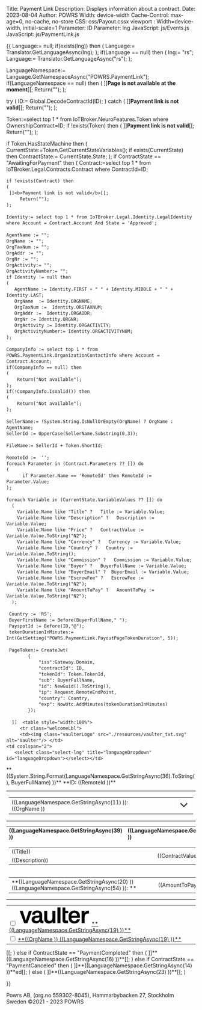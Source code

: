 ﻿Title: Payment Link
Description: Displays information about a contract.
Date: 2023-08-04
Author: POWRS
Width: device-width
Cache-Control: max-age=0, no-cache, no-store
CSS: css/Payout.cssx
viewport : Width=device-width, initial-scale=1
Parameter: ID
Parameter: lng
JavaScript: js/Events.js
JavaScript: js/PaymentLink.js

<main class="border-radius">
<meta name="viewport" content="width=device-width, initial-scale=1" />
<div class="container">
<div class="content">
{{
  Language:= null;
if(exists(lng)) then 
(
  Language:= Translator.GetLanguageAsync(lng);
);
if(Language == null) then 
(
 lng:= "rs";
 Language:= Translator.GetLanguageAsync("rs");
);

LanguageNamespace:= Language.GetNamespaceAsync("POWRS.PaymentLink");
if(LanguageNamespace == null) then 
(
 ]]<b>Page is not available at the moment</b>[[;
 Return("");
);

try
(
 ID:= Global.DecodeContractId(ID);
)
catch
(
    ]]<b>Payment link is not valid</b>[[;
  Return("");
);

Token:=select top 1 * from IoTBroker.NeuroFeatures.Token where OwnershipContract=ID;
if !exists(Token) then
(
  ]]<b>Payment link is not valid</b>[[;
  Return("");
);

if Token.HasStateMachine then
(
	CurrentState:=Token.GetCurrentStateVariables();
	if exists(CurrentState) then
		ContractState:= CurrentState.State;
);
if ContractState == "AwaitingForPayment" then 
(
    Contract:=select top 1 * from IoTBroker.Legal.Contracts.Contract where ContractId=ID;
   
    if !exists(Contract) then
    (
	 ]]<b>Payment link is not valid</b>[[;
         Return("");
    );

    Identity:= select top 1 * from IoTBroker.Legal.Identity.LegalIdentity where Account = Contract.Account And State = 'Approved';

    AgentName := "";
    OrgName := "";   
    OrgTaxNum := ""; 
    OrgAddr := "";
    OrgNr := "";
    OrgActivity:= "";
    OrgActivityNumber:= "";
    if Identity != null then 
    (
       AgentName := Identity.FIRST + " " + Identity.MIDDLE + " " + Identity.LAST;
       OrgName  := Identity.ORGNAME;
       OrgTaxNum :=  Identity.ORGTAXNUM;
       OrgAddr :=  Identity.ORGADDR;
       OrgNr := Identity.ORGNR;
       OrgActivity := Identity.ORGACTIVITY;
       OrgActivityNumber:= Identity.ORGACTIVITYNUM;
    );
     
    CompanyInfo := select top 1 * from POWRS.PaymentLink.OrganizationContactInfo where Account = Contract.Account;
    if(CompanyInfo == null) then 
    (
        Return("Not available");
    );
    if(!CompanyInfo.IsValid()) then 
    (
        Return("Not available");
    );

    SellerName:= !System.String.IsNullOrEmpty(OrgName) ? OrgName : AgentName;
    SellerId := UpperCase(SellerName.Substring(0,3)); 

    FileName:= SellerId + Token.ShortId;
    
    RemoteId :=  '';
    foreach Parameter in (Contract.Parameters ?? []) do 
    (
          if Parameter.Name == 'RemoteId' then RemoteId := Parameter.Value;
    );

    foreach Variable in (CurrentState.VariableValues ?? []) do 
      (
        Variable.Name like "Title" ?   Title := Variable.Value;
        Variable.Name like "Description" ?   Description := Variable.Value;
        Variable.Name like "Price" ?   ContractValue := Variable.Value.ToString("N2");
        Variable.Name like "Currency" ?   Currency := Variable.Value;
        Variable.Name like "Country" ?   Country := Variable.Value.ToString();
        Variable.Name like "Commission" ?   Commission := Variable.Value;
        Variable.Name like "Buyer" ?   BuyerFullName := Variable.Value;
        Variable.Name like "BuyerEmail" ?  BuyerEmail := Variable.Value;
        Variable.Name like "EscrowFee" ?   EscrowFee := Variable.Value.ToString("N2");
        Variable.Name like "AmountToPay" ?   AmountToPay := Variable.Value.ToString("N2");
      );

     Country := 'RS';
     BuyerFirstName := Before(BuyerFullName," ");
     PayspotId := Before(ID,"@");
     tokenDurationInMinutes:= Int(GetSetting("POWRS.PaymentLink.PayoutPageTokenDuration", 5));

     PageToken:= CreateJwt(
            {
                "iss":Gateway.Domain, 
                "contractId": ID,
                "tokenId": Token.TokenId,
                "sub": BuyerFullName, 
                "id": NewGuid().ToString(),
	            "ip": Request.RemoteEndPoint,
                "country": Country,
                "exp": NowUtc.AddMinutes(tokenDurationInMinutes)
            });

      ]]  <table style="width:100%">
         <tr class="welcomeLbl">   
         <td><img class="vaulterLogo" src="./resources/vaulter_txt.svg" alt="Vaulter"/> </td>
    <td coolspan="2">
       <select class="select-lng" title="languageDropdown" id="languageDropdown"></select></td>
  </tr>
   <tr>
     <td>**((System.String.Format(LanguageNamespace.GetStringAsync(36).ToString(), BuyerFullName) ))**</td>
      <td style="text-align:right">**ID: ((RemoteId ))**</td>
</tr>
</table>

<input type="hidden" value="((lng ))" id="prefferedLanguage"/>
<input type="hidden" value="((PageToken ))" id="jwt"/>
<input type="hidden" value="POWRS.PaymentLink" id="Namespace"/>

<input type="hidden" value="((LanguageNamespace.GetStringAsync(10) ))" id="SelectedAccountOk"/>
<input type="hidden" value="((LanguageNamespace.GetStringAsync(24) ))" id="SelectedAccountNotOk"/>
<input type="hidden" value="((LanguageNamespace.GetStringAsync(25) ))" id="QrCodeScanMessage"/>
<input type="hidden" value="((LanguageNamespace.GetStringAsync(26) ))" id="QrCodeScanTitle"/>
<input type="hidden" value="((LanguageNamespace.GetStringAsync(27) ))" id="TransactionCompleted"/>
<input type="hidden" value="((LanguageNamespace.GetStringAsync(28) ))" id="TransactionFailed"/>
<input type="hidden" value="((LanguageNamespace.GetStringAsync(29) ))" id="TransactionInProgress"/>
<input type="hidden" value="((LanguageNamespace.GetStringAsync(30) ))" id="OpenLinkOnPhoneMessage"/>
<input type="hidden" value="((LanguageNamespace.GetStringAsync(47) ))" id="SessionTokenExpired"/>

<input type="hidden" value="((Request.RemoteEndPoint))" id="currentIp"/>
<input type="hidden" value="((BuyerFullName))" id="buyerFullName"/>
<input type="hidden" value="((BuyerEmail))" id="buyerEmail"/>
<input type="hidden" value="((FileName))" id="fileName"/>
<input type="hidden" value="((Country ))" id="country"/>

<div class="payment-details">
<table style="width:100%">
 <tr id="tr_summary">
      <td colspan="2" class="item border-radius">
        <table style="vertical-align:middle; width:100%;">
          <tr id="tr_seller_info">
            <td style="width:80%">((LanguageNamespace.GetStringAsync(11) )): ((OrgName ))</td>
            <td class="itemPrice"><td>
            <td style="width:10%;"><img id="expand_img" class="logo_expand"  src="./resources/expand-down.svg" alt=""  onclick="ExpandSellerDetails()"/>  </td>
          </tr>
          <tr id="tr_seller_addr" style="display:none;" >
            <td style="width:80%">((LanguageNamespace.GetStringAsync(57) )): ((OrgAddr ))</td>
            <td class="itemPrice"><td>
            <td style="width:10%;">  </td>
          </tr>
          <tr id="tr_seller_pib" style="display:none;">
            <td style="width:80%">((LanguageNamespace.GetStringAsync(58) )): ((OrgNr ))</td>
            <td class="itemPrice"><td>
            <td style="width:10%;">  </td>
          </tr>
          <tr id="tr_seller_tax_num" style="display:none;">
            <td style="width:80%">((LanguageNamespace.GetStringAsync(56) )): (( OrgTaxNum))</td>
            <td class="itemPrice"><td>
            <td style="width:10%;">  </td>
          </tr>
          <tr id="tr_seller_activity" style="display:none;">
            <td style="width:80%">((LanguageNamespace.GetStringAsync(60) )): (( OrgActivity))</td>
            <td class="itemPrice"><td>
            <td style="width:10%;">  </td>
          </tr>
          <tr id="tr_seller_activity_number" style="display:none;">
            <td style="width:80%">((LanguageNamespace.GetStringAsync(61) )): (( OrgActivityNumber))</td>
            <td class="itemPrice"><td>
            <td style="width:10%;">  </td>
          </tr>
         <tr id="tr_seller_tel" style="display:none;">
            <td style="width:80%">((LanguageNamespace.GetStringAsync(59) )): ((CompanyInfo.PhoneNumber ))</td>
            <td class="itemPrice"><td>
            <td style="width:10%;">  </td>
          </tr>
           <tr id="tr_seller_email" style="display:none;">
            <td style="width:80%">((LanguageNamespace.GetStringAsync(3) )): ((CompanyInfo.Email ))</td>
            <td class="itemPrice"><td>
            <td style="width:10%;">  </td>
          </tr>
           <tr id="tr_seller_website" style="display:none;">
            <td style="width:80%">((LanguageNamespace.GetStringAsync(62) )): ((CompanyInfo.WebAddress )) </td>
            <td class="itemPrice"><td>
            <td style="width:10%;">  </td>
          </tr>
        </table>
      </td>
    </tr>
  </table>
  <table style="width:100%">
    <tr id="tr_header" class="table-row">
      <td class="item-header"><strong>((LanguageNamespace.GetStringAsync(39) ))<strong></td>
      <td class="price-header"><strong>((LanguageNamespace.GetStringAsync(40) ))<strong></td>
    </tr>
    <tr id="tr_header_title">
      <td colspan="2" class="item border-radius">
        <table style="vertical-align:middle; width:100%;">
          <tr>
            <td style="width:80%;"> ((Title))</td>
            <td class="itemPrice" rowspan="2">((ContractValue))
            <td>
            <td style="width:10%;" rowspan="2" class="currencyLeft"> ((Currency )) </td>
          </tr>
          <tr>
            <td style="width:70%"> ((Description))</td>
          </tr>
        </table>
      </td>
    </tr>
    <tr id="tr_summary">
      <td colspan="2" class="item border-radius">
        <table style="vertical-align:middle; width:100%;">
          <tr>
            <td style="width:80%">**((LanguageNamespace.GetStringAsync(20) ))((LanguageNamespace.GetStringAsync(54) )): **</td>
            <td class="itemPrice" rowspan="2">((AmountToPay))
            <td>
            <td style="width:10%;" rowspan="2" class="currencyLeft"> ((Currency )) </td>
          </tr>
        </table>
      </td>
    </tr>
  </table>
</div>
<div class="spaceItem"></div>
<div class="vaulter-details">
<table style="width:100%">
 <tr>
  <td colspan="3">
     <input type="checkbox" id="termsAndCondition" name="termsAndCondition" onclick="UserAgree();"> 
     <label for="termsAndCondition"> 
        <img class="logo_small" for="termsAndCondition" src="./resources/vaulter_txt.svg" alt="Vaulter"/> 
        <a href="TermsAndCondition.html" target="_blank">**((LanguageNamespace.GetStringAsync(19) ))**</a></label>    
 </td>
 </tr>
 <tr >
   <td colspan="3">
     <input type="checkbox" id="termsAndConditionAgency" name="termsAndCondition" onclick="UserAgree();"> 
     <label for="termsAndConditionAgency"> 
       <a href="((CompanyInfo.TermsAndConditions ))" target="_blank">**((OrgName )) ((LanguageNamespace.GetStringAsync(19) ))**</a></label>    
    </td>
 </tr>
 </table>
</div>
<div class="spaceItem"></div>


<div class="payment-method-rs"  id="ctn-payment-method-rs" style="display:none">
  <table style="width:100%; text-align:center">
    <tr>
      <td>
        <button id="payspot-submit" class="stripe-button" disabled="disabled" onclick="StartPayment()">Pay now</button>
      </td>
    </tr>
    <tr id="tr_spinner" style="display: none;">
      <td>
        <img src="../resources/spin.svg" alt="loadingSpinner">
      </td>
    </tr>
    <tr>
      <td>
        <iframe id="payspot_iframe" class="payspot_iframe" style="display:none"></iframe>
      </td>
    </tr>
  </table>
</div>
   [[;
)
else if ContractState == "PaymentCompleted" then 
(
]]**((LanguageNamespace.GetStringAsync(16) ))**[[;
)
else if ContractState == "PaymentCanceled" then 
(
]]**((LanguageNamespace.GetStringAsync(14) ))**ed[[;
)
else 
(
]]**((LanguageNamespace.GetStringAsync(23) ))**[[;
)



}}

</div>
</main>

<div class="footer-parent">
  <div class="footer">
   Powrs AB, (org.no 559302-8045), Hammarbybacken 27, Stockholm <br/>Sweden ©2021 - 2023 POWRS 
  </div>
</div>
</div>